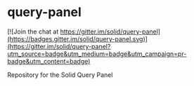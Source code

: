 # query-panel

[![Join the chat at https://gitter.im/solid/query-panel](https://badges.gitter.im/solid/query-panel.svg)](https://gitter.im/solid/query-panel?utm_source=badge&utm_medium=badge&utm_campaign=pr-badge&utm_content=badge)

Repository for the Solid Query Panel

